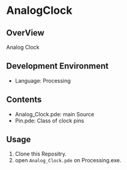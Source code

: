# AnalogClock

## OverView
Analog Clock

## Development Environment
 * Language: Processing

## Contents

 * Analog_Clock.pde: main Source
 * Pin.pde: Class of clock pins
 
## Usage

 1. Clone this Repositry.
 2. open `Analog_Clock.pde` on Processing.exe.
